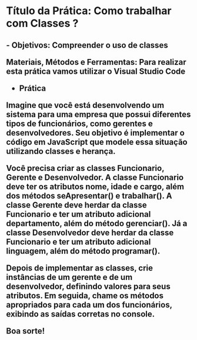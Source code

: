 <h1>Título da Prática:  Como trabalhar com Classes ?



<h2>- Objetivos: Compreender o uso de classes



Materiais, Métodos e Ferramentas:  Para realizar esta prática vamos utilizar o Visual Studio Code


- Prática


Imagine que você está desenvolvendo um sistema para uma empresa que possui diferentes tipos de funcionários, como gerentes e desenvolvedores. Seu objetivo é implementar o código em JavaScript que modele essa situação utilizando classes e herança.

Você precisa criar as classes Funcionario, Gerente e Desenvolvedor. A classe Funcionario deve ter os atributos nome, idade e cargo, além dos métodos seApresentar() e trabalhar(). A classe Gerente deve herdar da classe Funcionario e ter um atributo adicional departamento, além do método gerenciar(). Já a classe Desenvolvedor deve herdar da classe Funcionario e ter um atributo adicional linguagem, além do método programar().

Depois de implementar as classes, crie instâncias de um gerente e de um desenvolvedor, definindo valores para seus atributos. Em seguida, chame os métodos apropriados para cada um dos funcionários, exibindo as saídas corretas no console.

Boa sorte!
